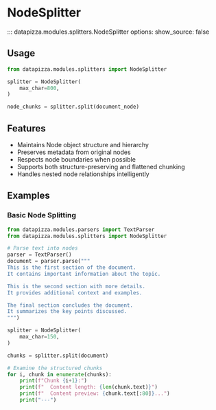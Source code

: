 # NodeSplitter

<!-- prettier-ignore -->
::: datapizza.modules.splitters.NodeSplitter
    options:
        show_source: false


## Usage

```python
from datapizza.modules.splitters import NodeSplitter

splitter = NodeSplitter(
    max_char=800,
)

node_chunks = splitter.split(document_node)
```

## Features

- Maintains Node object structure and hierarchy
- Preserves metadata from original nodes
- Respects node boundaries when possible
- Supports both structure-preserving and flattened chunking
- Handles nested node relationships intelligently

## Examples

### Basic Node Splitting

```python
from datapizza.modules.parsers import TextParser
from datapizza.modules.splitters import NodeSplitter

# Parse text into nodes
parser = TextParser()
document = parser.parse("""
This is the first section of the document.
It contains important information about the topic.

This is the second section with more details.
It provides additional context and examples.

The final section concludes the document.
It summarizes the key points discussed.
""")

splitter = NodeSplitter(
    max_char=150,
)

chunks = splitter.split(document)

# Examine the structured chunks
for i, chunk in enumerate(chunks):
    print(f"Chunk {i+1}:")
    print(f"  Content length: {len(chunk.text)}")
    print(f"  Content preview: {chunk.text[:80]}...")
    print("---")
```
